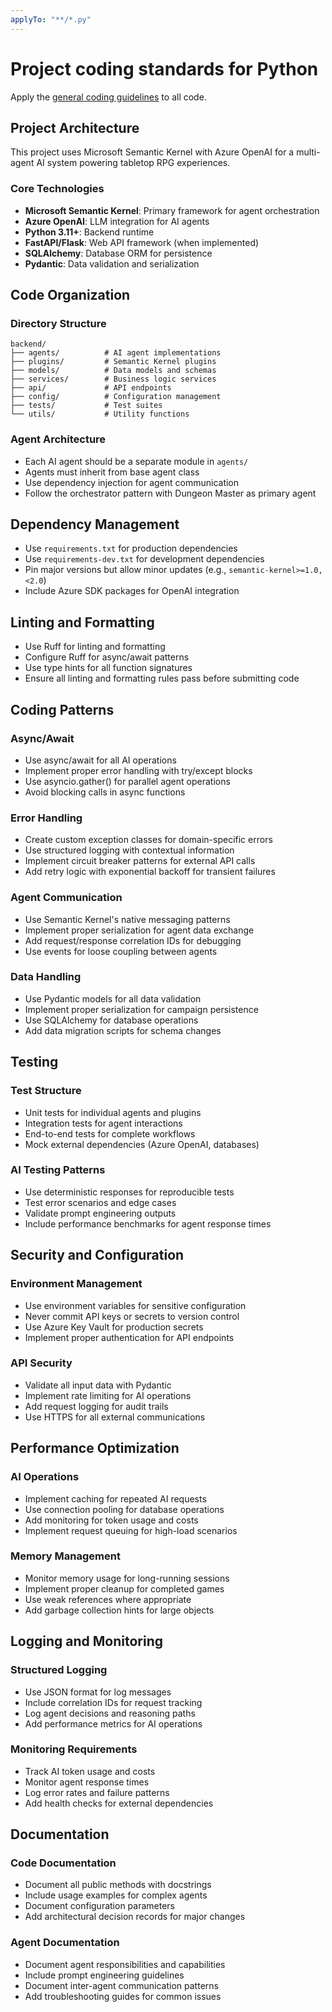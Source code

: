 ```yaml
---
applyTo: "**/*.py"
---
```


# Project coding standards for Python

Apply the [general coding guidelines](./general-coding.instructions.md) to all code.

## Project Architecture

This project uses Microsoft Semantic Kernel with Azure OpenAI for a multi-agent AI system powering tabletop RPG experiences.

### Core Technologies
- **Microsoft Semantic Kernel**: Primary framework for agent orchestration
- **Azure OpenAI**: LLM integration for AI agents
- **Python 3.11+**: Backend runtime
- **FastAPI/Flask**: Web API framework (when implemented)
- **SQLAlchemy**: Database ORM for persistence
- **Pydantic**: Data validation and serialization

## Code Organization

### Directory Structure
```
backend/
├── agents/          # AI agent implementations
├── plugins/         # Semantic Kernel plugins
├── models/          # Data models and schemas
├── services/        # Business logic services
├── api/             # API endpoints
├── config/          # Configuration management
├── tests/           # Test suites
└── utils/           # Utility functions
```

### Agent Architecture
- Each AI agent should be a separate module in `agents/`
- Agents must inherit from base agent class
- Use dependency injection for agent communication
- Follow the orchestrator pattern with Dungeon Master as primary agent

## Dependency Management

- Use `requirements.txt` for production dependencies
- Use `requirements-dev.txt` for development dependencies
- Pin major versions but allow minor updates (e.g., `semantic-kernel>=1.0,<2.0`)
- Include Azure SDK packages for OpenAI integration

## Linting and Formatting

- Use Ruff for linting and formatting
- Configure Ruff for async/await patterns
- Use type hints for all function signatures
- Ensure all linting and formatting rules pass before submitting code

## Coding Patterns

### Async/Await
- Use async/await for all AI operations
- Implement proper error handling with try/except blocks
- Use asyncio.gather() for parallel agent operations
- Avoid blocking calls in async functions

### Error Handling
- Create custom exception classes for domain-specific errors
- Use structured logging with contextual information
- Implement circuit breaker patterns for external API calls
- Add retry logic with exponential backoff for transient failures

### Agent Communication
- Use Semantic Kernel's native messaging patterns
- Implement proper serialization for agent data exchange
- Add request/response correlation IDs for debugging
- Use events for loose coupling between agents

### Data Handling
- Use Pydantic models for all data validation
- Implement proper serialization for campaign persistence
- Use SQLAlchemy for database operations
- Add data migration scripts for schema changes

## Testing

### Test Structure
- Unit tests for individual agents and plugins
- Integration tests for agent interactions
- End-to-end tests for complete workflows
- Mock external dependencies (Azure OpenAI, databases)

### AI Testing Patterns
- Use deterministic responses for reproducible tests
- Test error scenarios and edge cases
- Validate prompt engineering outputs
- Include performance benchmarks for agent response times

## Security and Configuration

### Environment Management
- Use environment variables for sensitive configuration
- Never commit API keys or secrets to version control
- Use Azure Key Vault for production secrets
- Implement proper authentication for API endpoints

### API Security
- Validate all input data with Pydantic
- Implement rate limiting for AI operations
- Add request logging for audit trails
- Use HTTPS for all external communications

## Performance Optimization

### AI Operations
- Implement caching for repeated AI requests
- Use connection pooling for database operations
- Add monitoring for token usage and costs
- Implement request queuing for high-load scenarios

### Memory Management
- Monitor memory usage for long-running sessions
- Implement proper cleanup for completed games
- Use weak references where appropriate
- Add garbage collection hints for large objects

## Logging and Monitoring

### Structured Logging
- Use JSON format for log messages
- Include correlation IDs for request tracking
- Log agent decisions and reasoning paths
- Add performance metrics for AI operations

### Monitoring Requirements
- Track AI token usage and costs
- Monitor agent response times
- Log error rates and failure patterns
- Add health checks for external dependencies

## Documentation

### Code Documentation
- Document all public methods with docstrings
- Include usage examples for complex agents
- Document configuration parameters
- Add architectural decision records for major changes

### Agent Documentation
- Document agent responsibilities and capabilities
- Include prompt engineering guidelines
- Document inter-agent communication patterns
- Add troubleshooting guides for common issues
